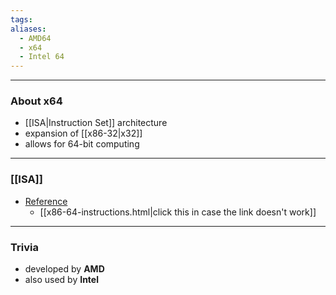 ```yaml
---
tags: 
aliases:
  - AMD64
  - x64
  - Intel 64
---
```

---

### About x64

- [[ISA|Instruction Set]] architecture
- expansion of [[x86-32|x32]]
- allows for 64-bit computing

---

### [[ISA]]

- [Reference](https://www.felixcloutier.com/x86/)
	- [[x86-64-instructions.html|click this in case the link doesn't work]]

---

### Trivia

- developed by **AMD**
- also used by **Intel**